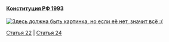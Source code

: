 #### [Конституция РФ 1993](https://lalawland.github.io/eurasia/russia/const)

[![Здесь должна быть картинка, но если её нет, значит всё :(](https://sun9-east.userapi.com/sun9-25/s/v1/ig2/2D_oQxwZMy4NoMyBw0H_7XGxu8p14fVFTxJdcxt_0tbP5FLTWpdPO65fUkzC6yJk2sV10gdip6QYUOz7ETXteyL0.jpg?size=1280x720&quality=95&type=album)](https://sun9-east.userapi.com/sun9-25/s/v1/ig2/2D_oQxwZMy4NoMyBw0H_7XGxu8p14fVFTxJdcxt_0tbP5FLTWpdPO65fUkzC6yJk2sV10gdip6QYUOz7ETXteyL0.jpg?size=1280x720&quality=95&type=album)

[Статья 22](https://lalawland.github.io/eurasia/russia/const/art21) | [Статья 24](https://lalawland.github.io/eurasia/russia/const/art23)
